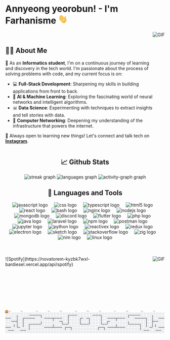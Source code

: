 # Annyeong yeorobun! - I'm Farhanisme <img width="30px" height="30" src="https://github.com/SatYu26/SatYu26/raw/master/Assets/Hi.gif" />
<img align="right" alt="GIF" height="360px" src="https://octodex.github.com/images/daftpunktocat-guy.gif" />
<br>

## 👨‍💻 About Me

🚀 As an **Informatics student**, I'm on a continuous journey of learning and discovery in the tech world. I'm passionate about the process of solving problems with code, and my current focus is on:

- 💻 **Full-Stack Development**: Sharpening my skills in building applications from front to back.
- 🤖 **AI & Machine Learning**: Exploring the fascinating world of neural networks and intelligent algorithms.
- 📊 **Data Science**: Experimenting with techniques to extract insights and tell stories with data.
- 🔗 **Computer Networking**: Deepening my understanding of the infrastructure that powers the internet.

💬 Always open to learning new things! Let's connect and talk tech on **[Instagram](https://www.instagram.com/frhanoid?igsh=MXZ2YTQwMG42NnBtZA==)**.
<br>

<div style="clear: both;"></div>
<div align="center"><h2>📈 Github Stats</h2></div>

<div align="center">
  <img src="https://streak-stats.demolab.com?user=farhanisme&locale=en&mode=daily&theme=github_dark&hide_border=true&border_radius=0&order=3" height="150" alt="streak graph" />
  <img src="https://github-readme-stats.vercel.app/api/top-langs?username=farhanisme&locale=en&hide_title=true&layout=compact&card_width=320&langs_count=5&theme=github_dark&hide_border=true&order=2" height="150" alt="languages graph" />
  <img src="https://github-readme-activity-graph.vercel.app/graph?username=farhanisme&radius=16&theme=github-dark&area=true&order=5&hide_border=true&hide_title=true" height="270" alt="activity-graph graph" />
</div>

<!-- <div align="center">
  <img src="https://github-profile-summary-cards.vercel.app/api/cards/repos-per-language?username=farhanisme&theme=github_dark" alt="Repos per language" />
  <img src="https://github-profile-summary-cards.vercel.app/api/cards/most-commit-language?username=farhanisme&theme=github_dark" alt="Most commit language" />
</div> -->

<div align="center"><h2>🧰 Languages and Tools</h2></div>

<div align="center">
  <img src="https://cdn.jsdelivr.net/gh/devicons/devicon/icons/javascript/javascript-original.svg" height="40" alt="javascript logo" />
  <img width="12" />
  <img src="https://cdn.simpleicons.org/css/1572B6" height="40" alt="css logo" />
  <img width="12" />
  <img src="https://cdn.jsdelivr.net/gh/devicons/devicon/icons/typescript/typescript-original.svg" height="40" alt="typescript logo" />
  <img width="12" />
  <img src="https://cdn.simpleicons.org/html5/E34F26" height="40" alt="html5 logo" />
  <img width="12" />
  <img src="https://cdn.jsdelivr.net/gh/devicons/devicon/icons/react/react-original.svg" height="40" alt="react logo" />
  <img width="12" />
  <img src="https://cdn.simpleicons.org/gnubash/4EAA25" height="40" alt="bash logo" />
  <img width="12" />
  <img src="https://cdn.simpleicons.org/nginx/009639" height="40" alt="nginx logo" />
  <img width="12" />
  <img src="https://cdn.simpleicons.org/nodedotjs/339933" height="40" alt="nodejs logo" />
  <img width="12" />
  <img src="https://cdn.simpleicons.org/mongodb/47A248" height="40" alt="mongodb logo" />
  <img width="12" />
  <img src="https://cdn.simpleicons.org/discord/5865F2" height="40" alt="discord logo" />
  <img width="12" />
  <img src="https://cdn.simpleicons.org/flutter/02569B" height="40" alt="flutter logo" />
  <img width="12" />
  <img src="https://cdn.simpleicons.org/php/777BB4" height="40" alt="php logo" />
  <img width="12" />
  <img src="https://cdn.jsdelivr.net/gh/devicons/devicon/icons/java/java-original.svg" height="40" alt="java logo" />
  <img width="12" />
  <img src="https://cdn.jsdelivr.net/gh/devicons/devicon/icons/laravel/laravel-original.svg" height="40" alt="laravel logo" />
  <img width="12" />
  <img src="https://cdn.simpleicons.org/npm/CB3837" height="40" alt="npm logo" />
  <img width="12" />
  <img src="https://cdn.simpleicons.org/postman/FF6C37" height="40" alt="postman logo" />
  <img width="12" />
  <img src="https://cdn.jsdelivr.net/gh/devicons/devicon/icons/jupyter/jupyter-original.svg" height="40" alt="jupyter logo" />
  <img width="12" />
  <img src="https://cdn.simpleicons.org/python/3776AB" height="40" alt="python logo" />
  <img width="12" />
  <img src="https://cdn.simpleicons.org/reactivex/B7178C" height="40" alt="reactivex logo" />
  <img width="12" />
  <img src="https://cdn.simpleicons.org/redux/764ABC" height="40" alt="redux logo" />
  <img width="12" />
  <img src="https://cdn.simpleicons.org/electron/47848F" height="40" alt="electron logo" />
  <img width="12" />
  <img src="https://cdn.simpleicons.org/sketch/F7B500" height="40" alt="sketch logo" />
  <img width="12" />
  <img src="https://cdn.simpleicons.org/stackoverflow/F58025" height="40" alt="stackoverflow logo" />
  <img width="12" />
  <img src="https://cdn.simpleicons.org/zig/F7A41D" height="40" alt="zig logo" />
  <img width="12" />
  <img src="https://cdn.simpleicons.org/nim/FFE953" height="40" alt="nim logo" />
  <img width="12" />
  <img src="https://cdn.simpleicons.org/linux/FCC624" height="40" alt="linux logo" />
</div>

<br>
<br>
<br>

<div style="clear: both;"></div>
<img align="right" alt="GIF" height="170px" src="https://media.giphy.com/media/J5B1Y8QZnzXXbLQIBu/giphy.gif" />
![Spotify](https://novatorem-kyzbk7wxl-bardiesel.vercel.app/api/spotify)

<div align="center">
  <picture>
    <source media="(prefers-color-scheme: dark)" srcset="https://raw.githubusercontent.com/farhanisme/farhanisme/output/pacman-contribution-graph-dark.svg" />
    <source media="(prefers-color-scheme: light)" srcset="https://raw.githubusercontent.com/farhanisme/farhanisme/output/pacman-contribution-graph.svg" />
    <img alt="pacman contribution graph" src="https://raw.githubusercontent.com/farhanisme/farhanisme/output/pacman-contribution-graph.svg" />
  </picture>
</div>
